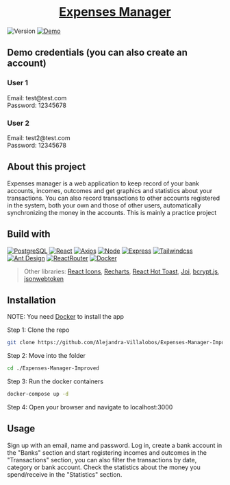 <h1 align="center"><a href="https://expensesmanager.up.railway.app/" target="_blank" rel="noopener noreferrer">Expenses Manager</a></h1>

![Version] [![Demo]][Demo-url]

<h2>Demo credentials (you can also create an account)</h2>
<h3>User 1</h3>
Email: test@test.com </br>
Password: 12345678

<h3>User 2</h3>
Email: test2@test.com </br>
Password: 12345678

<h2>About this project</h2>
Expenses manager is a web application to keep record of your bank accounts, incomes, outcomes and get graphics and statistics about your transactions. You can also record transactions to other accounts registered in the system, both your own and those of other users, automatically synchronizing the money in the accounts. This is mainly a practice project 

<h2>Build with</h2>

[![PostgreSQL][PostgreSQL]][PostgreSQL-url]
[![React][React.js]][React-url]
[![Axios][Axios]][Axios-url]
[![Node][Node.js]][Node-url]
[![Express][Express.js]][Express-url]
[![Tailwindcss][Tailwindcss]][Tailwind-url]
[![Ant Design][Ant-Design]][Ant-url]
[![ReactRouter][React-Router]][ReactRouter-url]
[![Docker][Docker]][Docker-url]

> Other libraries: [React Icons][React-Icons-url], [Recharts][Recharts-url], [React Hot Toast][Hot-Toast-url], [Joi][Joi-url], [bcrypt.js][bcrypt-url], [jsonwebtoken][jsonwebtoken-url]

<h2>Installation</h2>

NOTE: You need [Docker][Docker-url] to install the app

 Step 1: Clone the repo
   ```sh
   git clone https://github.com/Alejandra-Villalobos/Expenses-Manager-Improved
   ```

Step 2: Move into the folder
   ```sh
   cd ./Expenses-Manager-Improved
   ```

Step 3: Run the docker containers
   ```sh
   docker-compose up -d
   ```

Step 4: Open your browser and navigate to localhost:3000

<h2>Usage</h2>
Sign up with an email, name and password. Log in, create a bank account in the "Banks" section and start registering incomes and outcomes in the "Transactions" section, you can also filter the transactions by date, category or bank account. Check the statistics about the money you spend/receive in the "Statistics" section.

[Version]: https://img.shields.io/badge/version-1.0.0-green.svg

[Demo]: https://img.shields.io/badge/click_here-blue.svg
[Demo-url]: https://expensesmanager.up.railway.app/

[PostgreSQL]: https://img.shields.io/badge/PostgreSQL-316192?style=for-the-badge&logo=postgresql&logoColor=white
[PostgreSQL-url]: https://www.postgresql.org/

[React.js]: https://img.shields.io/badge/React-20232A?style=for-the-badge&logo=react&logoColor=61DAFB
[React-url]: https://es.react.dev/

[Axios]: https://img.shields.io/badge/Axios-a11df2?style=for-the-badge&logo=axios&logoColor=white
[Axios-url]: https://axios-http.com/

[Node.js]: https://img.shields.io/badge/Node.js-43853D?style=for-the-badge&logo=node.js&logoColor=white
[Node-url]: https://nodejs.org/en

[Express.js]: https://img.shields.io/badge/Express.js-404D59?style=for-the-badge&logo=express&logoColor=white
[Express-url]: https://expressjs.com/


[Tailwindcss]: https://img.shields.io/badge/Tailwind_CSS-38B2AC?style=for-the-badge&logo=tailwind-css&logoColor=white
[Tailwind-url]: https://tailwindcss.com/

[Ant-Design]: https://img.shields.io/badge/Ant_Design-42bff5?style=for-the-badge&logo=antdesign&logoColor=white
[Ant-url]: https://ant.design/

[React-Router]: https://img.shields.io/badge/React_Router-CA4245?style=for-the-badge&logo=react-router&logoColor=white
[ReactRouter-url]: https://reactrouter.com/en/main

[Docker]: https://img.shields.io/badge/Docker-blue?style=for-the-badge&logo=docker&logoColor=white
[Docker-url]: https://www.docker.com/

[React-Icons-url]: https://react-icons.github.io/react-icons/

[Recharts-url]: https://recharts.org/en-US/

[Hot-Toast-url]: https://react-hot-toast.com/

[Joi-url]: https://joi.dev/

[bcrypt-url]: https://www.npmjs.com/package/bcryptjs

[jsonwebtoken-url]: https://www.npmjs.com/package/jsonwebtoken
